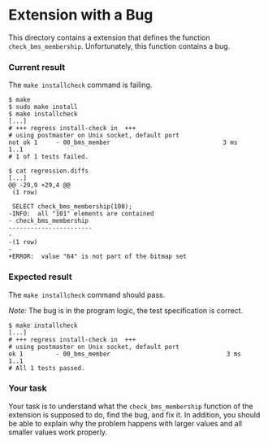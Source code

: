 # Extension with a Bug

This directory contains a extension that defines the function `check_bms_membership`. Unfortunately, this function contains a bug.

### Current result

The `make installcheck` command is failing.

```
$ make
$ sudo make install
$ make installcheck
[...]
# +++ regress install-check in  +++
# using postmaster on Unix socket, default port
not ok 1     - 00_bms_member                               3 ms
1..1
# 1 of 1 tests failed.

$ cat regression.diffs
[...]
@@ -29,9 +29,4 @@
 (1 row)

 SELECT check_bms_membership(100);
-INFO:  all "101" elements are contained
- check_bms_membership 
-----------------------
- 
-(1 row)
-
+ERROR:  value "64" is not part of the bitmap set
```

### Expected result
The `make installcheck` command should pass. 

_Note:_ The bug is in the program logic, the test specification is correct.

```
$ make installcheck
[...]
# +++ regress install-check in  +++
# using postmaster on Unix socket, default port
ok 1         - 00_bms_member                                3 ms
1..1
# All 1 tests passed.
```

### Your task
Your task is to understand what the `check_bms_membership` function of the extension is supposed to do, find the bug, and fix it. In addition, you should be able to explain why the problem happens with larger values and all smaller values work properly.

